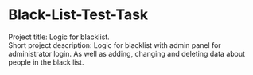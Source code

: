 # Black-List-Test-Task
Project title: Logic for blacklist.
<br>Short project description: Logic for blacklist with admin panel for administrator login. As well as adding, changing and deleting data about people in the black list.
